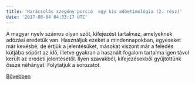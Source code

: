 ```yaml
---
title: 'Harácsolás szegény porció  egy kis adóetimológia (2. rész)'
date: '2017-08-04 04:33:17 UTC'
---
```


A magyar nyelv számos olyan szót, kifejezést tartalmaz, amelyeknek adózási eredetük van. Használjuk ezeket a mindennapokban, egyeseket már kevésbé, de értjük a jelentésüket, másokat viszont már a feledés kútjába söpört az idő, illetve gyakran a használt fogalom tartalma igen távol került az eredeti jelentésétől. Ilyen szavakból, kifejezésekből gyűjtöttünk össze néhányat. Folytatjuk a sorozatot.


[Bővebben](http://ift.tt/2v4Dr28)
